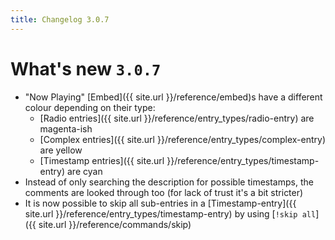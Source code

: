 ```yaml
---
title: Changelog 3.0.7
---
```

# What's new `3.0.7`

- "Now Playing" [Embed]({{ site.url }}/reference/embed)s have a different colour depending on their type:
  * [Radio entries]({{ site.url }}/reference/entry_types/radio-entry) are magenta-ish
  * [Complex entries]({{ site.url }}/reference/entry_types/complex-entry) are yellow
  * [Timestamp entries]({{ site.url }}/reference/entry_types/timestamp-entry) are cyan
- Instead of only searching the description for possible timestamps, the comments are looked through too (for lack of trust it's a bit stricter)
- It is now possible to skip all sub-entries in a [Timestamp-entry]({{ site.url }}/reference/entry_types/timestamp-entry) by using [`!skip all`]({{ site.url }}/reference/commands/skip)
